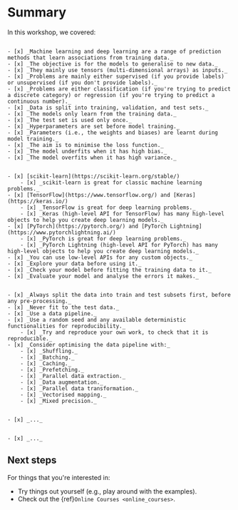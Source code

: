 # Summary

In this workshop, we covered:

```{admonition} 1. Understand the fundamentals of machine learning and deep learning.

- [x] _Machine learning and deep learning are a range of prediction methods that learn associations from training data._
- [x] _The objective is for the models to generalise to new data._
- [x] _They mainly use tensors (multi-dimensional arrays) as inputs._
- [x] _Problems are mainly either supervised (if you provide labels) or unsupervised (if you don't provide labels)._
- [x] _Problems are either classification (if you're trying to predict a discrete category) or regression (if you're trying to predict a continuous number)._
- [x] _Data is split into training, validation, and test sets._
- [x] _The models only learn from the training data._
- [x] _The test set is used only once._
- [x] _Hyperparameters are set before model training._
- [x] _Parameters (i.e., the weights and biases) are learnt during model training._
- [x] _The aim is to minimise the loss function._
- [x] _The model underfits when it has high bias._
- [x] _The model overfits when it has high variance._

```


```{admonition} 2. Know how to use key tools, including:

- [x] [scikit-learn](https://scikit-learn.org/stable/)
    - [x] _scikit-learn is great for classic machine learning problems._
- [x] [TensorFlow](https://www.tensorflow.org/) and [Keras](https://keras.io/)
    - [x] _TensorFlow is great for deep learning problems._
    - [x] _Keras (high-level API for TensorFlow) has many high-level objects to help you create deep learning models._
- [x] [PyTorch](https://pytorch.org/) and [PyTorch Lightning](https://www.pytorchlightning.ai/)
    - [x] _PyTorch is great for deep learning problems._
    - [x] _PyTorch Lightning (high-level API for PyTorch) has many high-level objects to help you create deep learning models._
- [x] _You can use low-level APIs for any custom objects._
- [x] _Explore your data before using it._
- [x] _Check your model before fitting the training data to it._
- [x] _Evaluate your model and analyse the errors it makes._    

```


```{admonition} 3. Be aware of good practices for data, such as pipelines and modules.

- [x] _Always split the data into train and test subsets first, before any pre-processing._
- [x] _Never fit to the test data._
- [x] _Use a data pipeline._
- [x] _Use a random seed and any available deterministic functionalities for reproducibility._
    - [x] _Try and reproduce your own work, to check that it is reproducible._
- [x] _Consider optimising the data pipeline with:_
    - [x] _Shuffling._
    - [x] _Batching._
    - [x] _Caching._
    - [x] _Prefetching._
    - [x] _Parallel data extraction._
    - [x] _Data augmentation._
    - [x] _Parallel data transformation._
    - [x] _Vectorised mapping._
    - [x] _Mixed precision._

```


```{admonition} 4. Be aware of good practices for models, such as hyperparameter tuning, transfer learning, and callbacks.

- [x] _..._

```

```{admonition} 5. Be able to undertake distributed training.

- [x] _..._

```


## Next steps

For things that you're interested in:

- Try things out yourself (e.g., play around with the examples).
- Check out the {ref}`Online Courses <online_courses>`.
